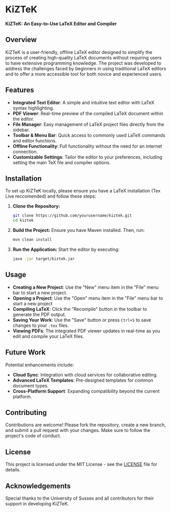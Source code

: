 # KiZTeK

**KiZTeK: An Easy-to-Use LaTeX Editor and Compiler**

## Overview

KiZTeK is a user-friendly, offline LaTeX editor designed to simplify the process of creating high-quality LaTeX documents without requiring users to have extensive programming knowledge. The project was developed to address the challenges faced by beginners in using traditional LaTeX editors and to offer a more accessible tool for both novice and experienced users.

## Features

- **Integrated Text Editor**: A simple and intuitive text editor with LaTeX syntax highlighting.
- **PDF Viewer**: Real-time preview of the compiled LaTeX document within the editor.
- **File Manager**: Easy management of LaTeX project files directly from the sidebar.
- **Toolbar & Menu Bar**: Quick access to commonly used LaTeX commands and editor functions.
- **Offline Functionality**: Full functionality without the need for an internet connection.
- **Customizable Settings**: Tailor the editor to your preferences, including setting the main TeX file and compiler options.

## Installation

To set up KiZTeK locally, please ensure you have a LaTeX installation (Tex Live reccomended) and follow these steps:

1. **Clone the Repository:**
    ```bash
    git clone https://github.com/yourusername/kiztek.git
    cd kiztek
    ```

2. **Build the Project:**
    Ensure you have Maven installed. Then, run:
    ```bash
    mvn clean install
    ```

3. **Run the Application:**
    Start the editor by executing:
    ```bash
    java -jar target/kiztek.jar
    ```

## Usage

- **Creating a New Project**: Use the "New" menu item in the "File" menu bar to start a new project.
- **Opening a Project**: Use the "Open" menu item in the "File" menu bar to start a new project
- **Compiling LaTeX**: Click the "Recompile" button in the toolbar to generate the PDF output.
- **Saving Your Work**: Use the "Save" button or press `Ctrl+S` to save changes to your `.tex` files.
- **Viewing PDFs**: The integrated PDF viewer updates in real-time as you edit and compile your LaTeX files.

## Future Work

Potential enhancements include:

- **Cloud Sync**: Integration with cloud services for collaborative editing.
- **Advanced LaTeX Templates**: Pre-designed templates for common document types.
- **Cross-Platform Support**: Expanding compatibility beyond the current platform.

## Contributing

Contributions are welcome! Please fork the repository, create a new branch, and submit a pull request with your changes. Make sure to follow the project's code of conduct.

## License

This project is licensed under the MIT License - see the [LICENSE](LICENSE) file for details.

## Acknowledgements

Special thanks to the University of Sussex and all contributors for their support in developing KiZTeK.

